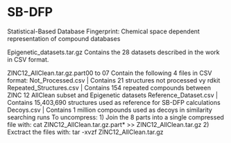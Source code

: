 # SB-DFP
Statistical-Based Database Fingerprint: Chemical space dependent representation of compound databases

Epigenetic_datasets.tar.gz
  Contains the 28 datasets described in the work in CSV format.

ZINC12_AllClean.tar.gz.part00 to 07
  Contain the following 4 files in CSV format:
    Not_Processed.csv         |     Contains 21 structures not processed vy rdkit
    Repeated_Structures.csv   |     Contains 154 repeated compounds between ZINC 12 AllClean subset and Epigenetic datasets
    Reference_Dataset.csv     |     Contains 15,403,690 structures used as reference for SB-DFP calculations
    Decoys.csv                |     Contains 1 million compounds used as decoys in similarity searching runs
  To uncompress:
    1) Join the 8 parts into a single compressed file with: cat ZINC12_AllClean.tar.gz.part* >> ZINC12_AllClean.tar.gz
    2) Exctract the files with: tar -xvzf ZINC12_AllClean.tar.gz
